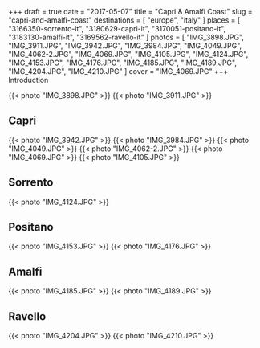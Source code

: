 +++
draft  = true
date   = "2017-05-07"
title  = "Capri & Amalfi Coast"
slug   = "capri-and-amalfi-coast"
destinations = [ "europe", "italy" ]
places = [
  "3166350-sorrento-it", "3180629-capri-it", "3170051-positano-it",
  "3183130-amalfi-it", "3169562-ravello-it"
]
photos = [
  "IMG_3898.JPG", "IMG_3911.JPG", "IMG_3942.JPG", "IMG_3984.JPG", "IMG_4049.JPG",
  "IMG_4062-2.JPG", "IMG_4069.JPG", "IMG_4105.JPG", "IMG_4124.JPG", "IMG_4153.JPG",
  "IMG_4176.JPG", "IMG_4185.JPG", "IMG_4189.JPG", "IMG_4204.JPG", "IMG_4210.JPG"
]
cover = "IMG_4069.JPG"
+++
Introduction
<!--more-->

{{< photo "IMG_3898.JPG" >}}
{{< photo "IMG_3911.JPG" >}}

## Capri
{{< photo "IMG_3942.JPG" >}}
{{< photo "IMG_3984.JPG" >}}
{{< photo "IMG_4049.JPG" >}}
{{< photo "IMG_4062-2.JPG" >}}
{{< photo "IMG_4069.JPG" >}}
{{< photo "IMG_4105.JPG" >}}

## Sorrento
{{< photo "IMG_4124.JPG" >}}

## Positano
{{< photo "IMG_4153.JPG" >}}
{{< photo "IMG_4176.JPG" >}}

## Amalfi
{{< photo "IMG_4185.JPG" >}}
{{< photo "IMG_4189.JPG" >}}

## Ravello
{{< photo "IMG_4204.JPG" >}}
{{< photo "IMG_4210.JPG" >}}